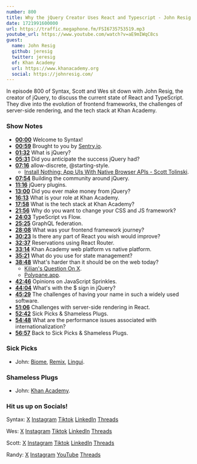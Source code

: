 ```yaml
---
number: 800
title: Why the jQuery Creator Uses React and Typescript - John Resig
date: 1721991600000
url: https://traffic.megaphone.fm/FSI6735753519.mp3
youtube_url: https://www.youtube.com/watch?v=aE9mIWqC8cs
guest:
  name: John Resig
  github: jeresig
  twitter: jeresig
  of: Khan Academy
  url: https://www.khanacademy.org
  social: https://johnresig.com/
---
```


In episode 800 of Syntax, Scott and Wes sit down with John Resig, the creator of jQuery, to discuss the current state of React and TypeScript. They dive into the evolution of frontend frameworks, the challenges of server-side rendering, and the tech stack at Khan Academy.

### Show Notes

* **[00:00](#t=00:00)** Welcome to Syntax!
* **[00:59](#t=00:59)** Brought to you by [Sentry.io](https://sentry.io/syntax).
* **[01:32](#t=01:32)** What is jQuery?
* **[05:31](#t=05:31)** Did you anticipate the success jQuery had?
* **[07:16](#t=07:16)** allow-discrete, @starting-style.
  * [Install Nothing: App UIs With Native Browser APIs - Scott Tolinski](https://www.youtube.com/watch?v=4hJomamEBfs).
* **[07:54](#t=07:54)** Building the community around jQuery.
* **[11:16](#t=11:16)** jQuery plugins.
* **[13:00](#t=13:00)** Did you ever make money from jQuery?
* **[16:13](#t=16:13)** What is your role at Khan Academy.
* **[17:58](#t=17:58)** What is the tech stack at Khan Academy?
* **[21:56](#t=21:56)** Why do you want to change your CSS and JS framework?
* **[24:03](#t=24:03)** TypeScript vs Flow.
* **[25:25](#t=25:25)** GraphQL federation.
* **[28:08](#t=28:08)** What was your frontend framework journey?
* **[30:23](#t=30:23)** Is there any part of React you wish would improve?
* **[32:37](#t=32:37)** Reservations using React Router.
* **[33:14](#t=33:14)** Khan Academy web platform vs native platform.
* **[35:21](#t=35:21)** What do you use for state management?
* **[38:48](#t=38:48)** What's harder than it should be on the web today?
  * [Kilian's Question On X](https://x.com/kilianvalkhof/status/1811402517236068689).
  * [Polypane.app](https://polypane.app/).
* **[42:46](#t=42:46)** Opinions on JavaScript Sprinkles.
* **[44:04](#t=44:04)** What's with the $ sign in jQuery?
* **[45:29](#t=45:29)** The challenges of having your name in such a widely used software.
* **[51:06](#t=51:06)** Challenges with server-side rendering in React.
* **[52:42](#t=52:42)** Sick Picks & Shameless Plugs.
* **[54:48](#t=54:48)** What are the performance issues associated with internationalization?
* **[56:57](#t=56:57)** Back to Sick Picks & Shameless Plugs.

### Sick Picks

- John: [Biome](https://biomejs.dev/), [Remix](https://remix.run/), [Lingui](https://lingui.dev/).

### Shameless Plugs

- John: [Khan Academy](https://www.khanacademy.org/).

### Hit us up on Socials!

Syntax: [X](https://twitter.com/syntaxfm) [Instagram](https://www.instagram.com/syntax_fm/) [Tiktok](https://www.tiktok.com/@syntaxfm) [LinkedIn](https://www.linkedin.com/company/96077407/admin/feed/posts/) [Threads](https://www.threads.net/@syntax_fm)

Wes: [X](https://twitter.com/wesbos) [Instagram](https://www.instagram.com/wesbos/) [Tiktok](https://www.tiktok.com/@wesbos) [LinkedIn](https://www.linkedin.com/in/wesbos/) [Threads](https://www.threads.net/@wesbos)

Scott: [X](https://twitter.com/stolinski) [Instagram](https://www.instagram.com/stolinski/) [Tiktok](https://www.tiktok.com/@stolinski) [LinkedIn](https://www.linkedin.com/in/stolinski/) [Threads](https://www.threads.net/@stolinski)

Randy: [X](https://twitter.com/randyrektor) [Instagram](https://www.instagram.com/randyrektor/) [YouTube](https://www.youtube.com/@randyrektor) [Threads](https://www.threads.net/@randyrektor)
